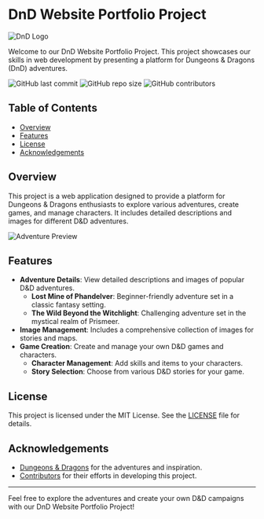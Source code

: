 # DnD Website Portfolio Project

![DnD Logo](https://example.com/dnd-logo.png)

Welcome to our DnD Website Portfolio Project. This project showcases our skills in web development by presenting a platform for Dungeons & Dragons (DnD) adventures.

![GitHub last commit](https://img.shields.io/github/last-commit/zahraiva/DnD-Portfolio-Project)
![GitHub repo size](https://img.shields.io/github/repo-size/zahraiva/DnD-Portfolio-Project)
![GitHub contributors](https://img.shields.io/github/contributors/zahraiva/DnD-Portfolio-Project)

## Table of Contents
- [Overview](#overview)
- [Features](#features)
- [License](#license)
- [Acknowledgements](#acknowledgements)

## Overview
This project is a web application designed to provide a platform for Dungeons & Dragons enthusiasts to explore various adventures, create games, and manage characters. It includes detailed descriptions and images for different D&D adventures.

![Adventure Preview](https://example.com/adventure-preview.png)

## Features
- **Adventure Details**: View detailed descriptions and images of popular D&D adventures.
  - **Lost Mine of Phandelver**: Beginner-friendly adventure set in a classic fantasy setting.
  - **The Wild Beyond the Witchlight**: Challenging adventure set in the mystical realm of Prismeer.
- **Image Management**: Includes a comprehensive collection of images for stories and maps.
- **Game Creation**: Create and manage your own D&D games and characters.
  - **Character Management**: Add skills and items to your characters.
  - **Story Selection**: Choose from various D&D stories for your game.

## License
This project is licensed under the MIT License. See the [LICENSE](LICENSE) file for details.

## Acknowledgements
- [Dungeons & Dragons](https://dnd.wizards.com/) for the adventures and inspiration.
- [Contributors](https://github.com/zahraiva/DnD-Portfolio-Project/graphs/contributors) for their efforts in developing this project.

---

Feel free to explore the adventures and create your own D&D campaigns with our DnD Website Portfolio Project!
